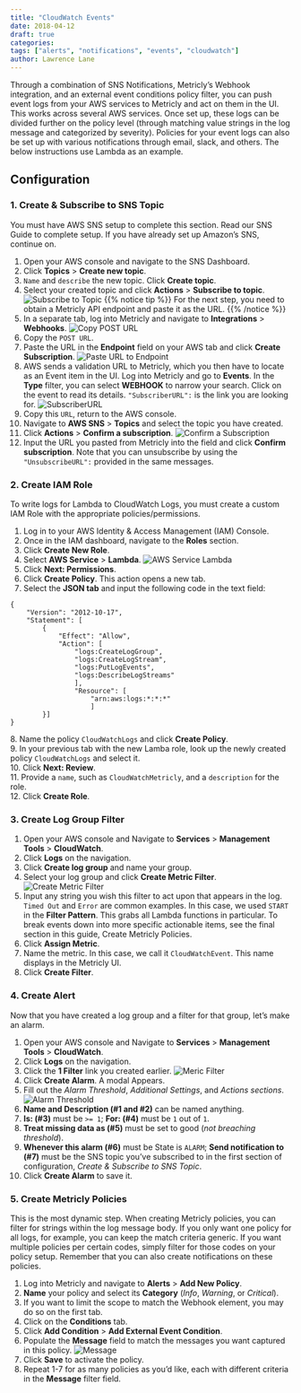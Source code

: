 ```yaml
---
title: "CloudWatch Events"
date: 2018-04-12
draft: true
categories:
tags: ["alerts", "notifications", "events", "cloudwatch"]
author: Lawrence Lane
---
```



Through a combination of SNS Notifications, Metricly’s Webhook integration, and an external event conditions policy filter, you can push event logs from your AWS services to Metricly and act on them in the UI. This works across several AWS services. Once set up, these logs can be divided further on the policy level (through matching value strings in the log message and categorized by severity).  Policies for your event logs can also be set up with various notifications through email, slack, and others. The below instructions use Lambda as an example.

## Configuration

### 1. Create & Subscribe to SNS Topic
You must have AWS SNS setup to complete this section. Read our SNS Guide to complete setup. If you have already set up Amazon’s SNS, continue on.

1. Open your AWS console and navigate to the SNS Dashboard.
2. Click **Topics** > **Create new topic**.
3. `Name` and `describe` the new topic. Click **Create topic**.
4. Select your created topic and click **Actions** > **Subscribe to topic**.
![Subscribe to Topic](/images/cloudwatch-events/subscribe-to-topic.png)
{{% notice tip %}}
For the next step, you need to obtain a Metricly API endpoint and paste it as the URL.
{{% /notice %}}
5. In a separate tab, log into Metricly and navigate to **Integrations** > **Webhooks**.
![Copy POST URL](/images/cloudwatch-events/copy-post-url.png)
6. Copy the `POST URL`.
7. Paste the URL in the **Endpoint** field on your AWS tab and click **Create Subscription**.
![Paste URL to Endpoint](/images/cloudwatch-events/paste-url-to-endpoint.png)
8. AWS sends a validation URL to Metricly, which you then have to locate as an Event item in the UI. Log into Metricly and go to **Events**. In the **Type** filter, you can select **WEBHOOK** to narrow your search. Click on the event to read its details. `"SubscriberURL":` is the link you are looking for.
![SubscriberURL](/images/cloudwatch-events/subscriberurl.png)
9. Copy this `URL`, return to the AWS console.
10. Navigate to **AWS SNS** > **Topics** and select the topic you have created.
11. Click **Actions** > **Confirm a subscription**.
![Confirm a Subscription](/images/cloudwatch-events/confirm-a-subscription.png)
12. Input the URL you pasted from Metricly into the field and click **Confirm subscription**. Note that you can unsubscribe by using the ``"UnsubscribeURL":`` provided in the same messages.

### 2. Create IAM Role
To write logs for Lambda to CloudWatch Logs, you must create a custom IAM Role with the appropriate policies/permissions.

1. Log in to your AWS Identity & Access Management (IAM) Console.
2. Once in the IAM dashboard, navigate to the **Roles** section.
3. Click **Create New Role**.
4. Select **AWS Service** > **Lambda**.
![AWS Service Lambda](/images/cloudwatch-events/aws-service-lambda.png)
5. Click **Next: Permissions**.
6. Click **Create Policy**. This action opens a new tab.
7. Select the **JSON tab** and input the following code in the text field:

  ```
  {
      "Version": "2012-10-17",
      "Statement": [
          {
              "Effect": "Allow",
              "Action": [
                  "logs:CreateLogGroup",
                  "logs:CreateLogStream",
                  "logs:PutLogEvents",
                  "logs:DescribeLogStreams"
                  ],
                  "Resource": [
                      "arn:aws:logs:*:*:*"
                      ]
          }]
  }
  ```
8\. Name the policy `CloudWatchLogs` and click **Create Policy**.  
9. In your previous tab with the new Lamba role, look up the newly created policy  `CloudWatchLogs` and select it.  
10. Click **Next: Review**.  
11. Provide a `name`, such as `CloudWatchMetricly`, and a `description` for the role.  
12. Click **Create Role**.

### 3. Create Log Group Filter

1. Open your AWS console and Navigate to **Services** > **Management Tools** > **CloudWatch**.
2. Click **Logs** on the navigation.
3. Click **Create log group** and name your group.
4. Select your log group and click **Create Metric Filter**.
![Create Metric Filter](/images/cloudwatch-events/create-metric-filter.png)
5. Input any string you wish this filter to act upon that appears in the log. `Timed Out` and `Error` are common examples. In this case, we used  `START` in the **Filter Pattern**. This grabs all Lambda functions in particular. To break events down into more specific actionable items, see the final section in this guide, Create Metricly Policies.
6. Click **Assign Metric**.
7. Name the metric. In this case, we call it `CloudWatchEvent`. This name displays in the Metricly UI.
8. Click **Create Filter**.

### 4. Create Alert
Now that you have created a log group and a filter for that group, let’s make an alarm.

1. Open your AWS console and Navigate to **Services** > **Management Tools** > **CloudWatch**.
2. Click **Logs** on the navigation.
3. Click the **1 Filter** link you created earlier.
![Meric Filter](/images/cloudwatch-events/meric-filter.png)
4. Click **Create Alarm**. A modal Appears.
5. Fill out the _Alarm Threshold_, _Additional Settings_, and _Actions sections_.
![Alarm Threshold](/images/cloudwatch-events/alarm-threshold.png)
6. **Name and Description (#1 and #2)** can be named anything.
7. **Is: (#3)** must be `>= 1`; **For: (#4)** must be `1` out of `1`.
8. **Treat missing data as (#5)** must be set to good (_not breaching threshold_).
9. **Whenever this alarm (#6)** must be State is `ALARM`; **Send notification to (#7)** must be the SNS topic you’ve subscribed to in the first section of configuration, _Create & Subscribe to SNS Topic_.
10. Click **Create Alarm** to save it.

### 5. Create Metricly Policies
This is the most dynamic step. When creating Metricly policies, you can filter for strings within the log  message body. If you only want one policy for all logs, for example, you can keep the match criteria generic. If you want multiple policies per certain codes, simply filter for those codes on your policy setup. Remember that you can also create notifications on these policies.

1. Log into Metricly and navigate to **Alerts** > **Add New Policy**.
2. **Name** your policy and select its **Category** (_Info_, _Warning_, or _Critical_).
3. If you want to limit the scope to match the Webhook element, you may do so on the first tab.
4. Click on the **Conditions** tab.
5. Click **Add Condition** > **Add External Event Condition**.
6. Populate the **Message** field to match the messages you want captured in this policy.
![Message](/images/cloudwatch-events/message.png)
7. Click **Save** to activate the policy.
8. Repeat 1-7 for as many policies as you’d like, each with different criteria in the **Message** filter field.
